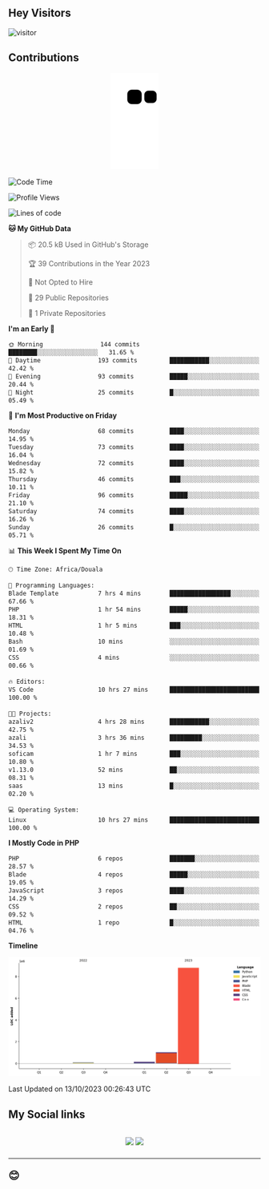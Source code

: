 ## Hey Visitors
![visitor](https://profile-counter.glitch.me/Fotsingboris/count.svg)

## Contributions
<p align="center">
  <img src="https://raw.githubusercontent.com/Fotsingboris/Fotsingboris/output/github-contribution-grid-snake.svg" />
</p>

<!--START_SECTION:waka-->
![Code Time](http://img.shields.io/badge/Code%20Time-680%20hrs%2029%20mins-blue)

![Profile Views](http://img.shields.io/badge/Profile%20Views-0-blue)

![Lines of code](https://img.shields.io/badge/From%20Hello%20World%20I%27ve%20Written-10.0%20million%20lines%20of%20code-blue)

**🐱 My GitHub Data** 

> 📦 20.5 kB Used in GitHub's Storage 
 > 
> 🏆 39 Contributions in the Year 2023
 > 
> 🚫 Not Opted to Hire
 > 
> 📜 29 Public Repositories 
 > 
> 🔑 1 Private Repositories 
 > 
**I'm an Early 🐤** 

```text
🌞 Morning                144 commits         ████████░░░░░░░░░░░░░░░░░   31.65 % 
🌆 Daytime                193 commits         ███████████░░░░░░░░░░░░░░   42.42 % 
🌃 Evening                93 commits          █████░░░░░░░░░░░░░░░░░░░░   20.44 % 
🌙 Night                  25 commits          █░░░░░░░░░░░░░░░░░░░░░░░░   05.49 % 
```
📅 **I'm Most Productive on Friday** 

```text
Monday                   68 commits          ████░░░░░░░░░░░░░░░░░░░░░   14.95 % 
Tuesday                  73 commits          ████░░░░░░░░░░░░░░░░░░░░░   16.04 % 
Wednesday                72 commits          ████░░░░░░░░░░░░░░░░░░░░░   15.82 % 
Thursday                 46 commits          ███░░░░░░░░░░░░░░░░░░░░░░   10.11 % 
Friday                   96 commits          █████░░░░░░░░░░░░░░░░░░░░   21.10 % 
Saturday                 74 commits          ████░░░░░░░░░░░░░░░░░░░░░   16.26 % 
Sunday                   26 commits          █░░░░░░░░░░░░░░░░░░░░░░░░   05.71 % 
```


📊 **This Week I Spent My Time On** 

```text
🕑︎ Time Zone: Africa/Douala

💬 Programming Languages: 
Blade Template           7 hrs 4 mins        █████████████████░░░░░░░░   67.66 % 
PHP                      1 hr 54 mins        █████░░░░░░░░░░░░░░░░░░░░   18.31 % 
HTML                     1 hr 5 mins         ███░░░░░░░░░░░░░░░░░░░░░░   10.48 % 
Bash                     10 mins             ░░░░░░░░░░░░░░░░░░░░░░░░░   01.69 % 
CSS                      4 mins              ░░░░░░░░░░░░░░░░░░░░░░░░░   00.66 % 

🔥 Editors: 
VS Code                  10 hrs 27 mins      █████████████████████████   100.00 % 

🐱‍💻 Projects: 
azaliv2                  4 hrs 28 mins       ███████████░░░░░░░░░░░░░░   42.75 % 
azali                    3 hrs 36 mins       █████████░░░░░░░░░░░░░░░░   34.53 % 
soficam                  1 hr 7 mins         ███░░░░░░░░░░░░░░░░░░░░░░   10.80 % 
v1.13.0                  52 mins             ██░░░░░░░░░░░░░░░░░░░░░░░   08.31 % 
saas                     13 mins             █░░░░░░░░░░░░░░░░░░░░░░░░   02.20 % 

💻 Operating System: 
Linux                    10 hrs 27 mins      █████████████████████████   100.00 % 
```

**I Mostly Code in PHP** 

```text
PHP                      6 repos             ███████░░░░░░░░░░░░░░░░░░   28.57 % 
Blade                    4 repos             █████░░░░░░░░░░░░░░░░░░░░   19.05 % 
JavaScript               3 repos             ████░░░░░░░░░░░░░░░░░░░░░   14.29 % 
CSS                      2 repos             ██░░░░░░░░░░░░░░░░░░░░░░░   09.52 % 
HTML                     1 repo              █░░░░░░░░░░░░░░░░░░░░░░░░   04.76 % 
```



**Timeline**

![Lines of Code chart](https://raw.githubusercontent.com/Fotsingboris/Fotsingboris/main/assets/bar_graph.png)


 Last Updated on 13/10/2023 00:26:43 UTC
<!--END_SECTION:waka-->

<h2>My Social links <h2>
<p align="center">
   <a href="https://linkedin.com/in/Fotsingboris-Mathieu"><img src="https://img.shields.io/badge/linkedin-%230077B5.svg?style=for-the-badge&logo=linkedin&logoColor=white"></a>
   <a href="https://instagram.com/Fotsingboris"><img src="https://img.shields.io/badge/instagram-%23E4405F.svg?style=for-the-badge&logo=Instagram&logoColor=white"></a>
  </p>
<hr>
😊
